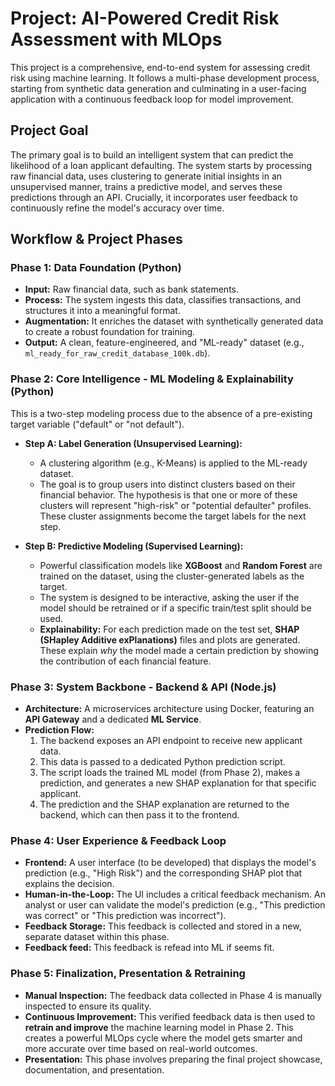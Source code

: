 # Project: AI-Powered Credit Risk Assessment with MLOps

This project is a comprehensive, end-to-end system for assessing credit risk using machine learning. It follows a multi-phase development process, starting from synthetic data generation and culminating in a user-facing application with a continuous feedback loop for model improvement.

## Project Goal

The primary goal is to build an intelligent system that can predict the likelihood of a loan applicant defaulting. The system starts by processing raw financial data, uses clustering to generate initial insights in an unsupervised manner, trains a predictive model, and serves these predictions through an API. Crucially, it incorporates user feedback to continuously refine the model's accuracy over time.

## Workflow & Project Phases

### Phase 1: Data Foundation (Python)

*   **Input:** Raw financial data, such as bank statements.
*   **Process:** The system ingests this data, classifies transactions, and structures it into a meaningful format.
*   **Augmentation:** It enriches the dataset with synthetically generated data to create a robust foundation for training.
*   **Output:** A clean, feature-engineered, and "ML-ready" dataset (e.g., `ml_ready_for_raw_credit_database_100k.db`).

### Phase 2: Core Intelligence - ML Modeling & Explainability (Python)

This is a two-step modeling process due to the absence of a pre-existing target variable ("default" or "not default").

*   **Step A: Label Generation (Unsupervised Learning):**
    *   A clustering algorithm (e.g., K-Means) is applied to the ML-ready dataset.
    *   The goal is to group users into distinct clusters based on their financial behavior. The hypothesis is that one or more of these clusters will represent "high-risk" or "potential defaulter" profiles. These cluster assignments become the target labels for the next step.

*   **Step B: Predictive Modeling (Supervised Learning):**
    *   Powerful classification models like **XGBoost** and **Random Forest** are trained on the dataset, using the cluster-generated labels as the target.
    *   The system is designed to be interactive, asking the user if the model should be retrained or if a specific train/test split should be used.
    *   **Explainability:** For each prediction made on the test set, **SHAP (SHapley Additive exPlanations)** files and plots are generated. These explain *why* the model made a certain prediction by showing the contribution of each financial feature.

### Phase 3: System Backbone - Backend & API (Node.js)

*   **Architecture:** A microservices architecture using Docker, featuring an **API Gateway** and a dedicated **ML Service**.
*   **Prediction Flow:**
    1.  The backend exposes an API endpoint to receive new applicant data.
    2.  This data is passed to a dedicated Python prediction script.
    3.  The script loads the trained ML model (from Phase 2), makes a prediction, and generates a new SHAP explanation for that specific applicant.
    4.  The prediction and the SHAP explanation are returned to the backend, which can then pass it to the frontend.

### Phase 4: User Experience & Feedback Loop

*   **Frontend:** A user interface (to be developed) that displays the model's prediction (e.g., "High Risk") and the corresponding SHAP plot that explains the decision.
*   **Human-in-the-Loop:** The UI includes a critical feedback mechanism. An analyst or user can validate the model's prediction (e.g., "This prediction was correct" or "This prediction was incorrect").
*   **Feedback Storage:** This feedback is collected and stored in a new, separate dataset within this phase.
*   **Feedback feed:** This feedback is refead into ML if seems fit.
### Phase 5: Finalization, Presentation & Retraining

*   **Manual Inspection:** The feedback data collected in Phase 4 is manually inspected to ensure its quality.
*   **Continuous Improvement:** This verified feedback data is then used to **retrain and improve** the machine learning model in Phase 2. This creates a powerful MLOps cycle where the model gets smarter and more accurate over time based on real-world outcomes.
*   **Presentation:** This phase involves preparing the final project showcase, documentation, and presentation.